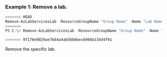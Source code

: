 ### Example 1: Remove a lab.
```powershell
<<<<<<< HEAD
Remove-AzLabServicesLab -ResourceGroupName "Group Name" -Name "Lab Name"
=======
PS C:\> Remove-AzLabServicesLab -ResourceGroupName "Group Name" -Name "Lab Name"

>>>>>>> 97176e9029ae7684a4ab56b6bec6966b134d4f91
```

Remove the specific lab.
